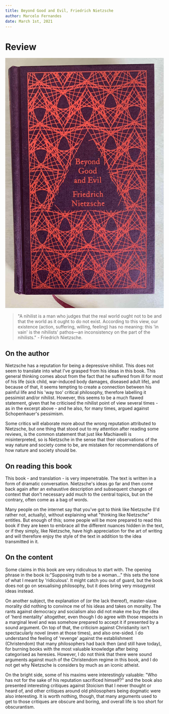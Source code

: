 ```yaml
---
title: Beyond Good and Evil, Friedrich Nietzsche
author: Marcelo Fernandes
date: March 1st, 2021
---
```


# Review


![beyond-good-and-evil-nietzsche](beyond-good-and-evil-nietzsche.jpg)

> "A nihilist is a man who judges that the real world ought not to be and that
> the world as it ought to do not exist. According to this view, our existence
> (action, suffering, willing, feeling) has no meaning: this 'in vain' is the
> nihilists' pathos—an inconsistency on the part of the nihilists." - Friedrich
> Nietzsche.

## On the author

 Nietzsche has a reputation for being a depressive nihilist. This does not seem
 to translate into what I've grasped from his ideas in this book. This general
 thinking comes about from the fact that he suffered from ill for most of his
 life (sick child, war-induced body damages, diseased adult life), and because
 of that, it seems tempting to create a connection between his painful life and
 his 'way too' critical philosophy, therefore labelling it pessimist and/or
 nihilist. However, this seems to be a much flawed statement, given that he
 criticised the nihilist point of view several times - as in the excerpt above -
 and he also, for many times, argued against Schopenhauer's pessimism.

Some critics will elaborate more about the wrong reputation attributed to
Nietzsche, but one thing that stood out to my attention after reading some
reviews, is the common statement that just like Machiavelli is misinterpreted,
so is Nietzsche in the sense that their observations of the way nature and
society come to be, are mistaken for recommendations of how nature and society
should be.

## On reading this book

This book - and translation - is very impenetrable. The text is written in a
form of dramatic conversation. Nietzsche's ideas go far and then come back
again after an exhaustive description and subsequent changes of context that
don't necessary add much to the central topics, but on the contrary, often come
as a bag of words.

Many people on the internet say that you've got to think like Nietzsche (I'd
rather not, actually), without explaining what "thinking like Nietzsche"
entitles. But enough of this; some people will be more prepared to read this
book if they are keen to embrace all the different nuances hidden in the text,
or if they simply, like Nietzsche, have high appreciation for the art of
writing and will therefore enjoy the style of the text in addition to the idea
transmitted in it.

## On the content

Some claims in this book are very ridiculous to start with. The opening phrase
in the book is:"Supposing truth to be a woman..." this sets the tone of what I
meant by 'ridiculous'. It might catch you out of guard, but the book does not
go on sexualising philosophy, but it does bring very misogynist ideas instead.

On another subject, the explanation of (or the lack thereof), master-slave
morality did nothing to convince me of his ideas and takes on morality. The
rants against democracy and socialism also did not make me buy the idea of
'herd mentality' altogether, even though I do agree with those respects in a
marginal level and was somehow prepared to accept it if presented by a sound
argument. On top of that, the criticism against Christianity isn't
spectacularly novel (even at those times), and also one-sided. I do understand
the feeling of 'revenge' against the establishment (Christendom) that many
philosophers had back then (and still have today), for burning books with the
most valuable knowledge after being categorised as heresies. However, I do not
think that there were sound arguments against much of the Christendom regime in
this book, and I do not get why Nietzsche is considers by much as an iconic
atheist.

On the bright side, some of his maxims were interestingly valuable: "Who has
not for the sake of his reputation sacrificed himself?" and the book also
presented interesting critiques against Stoicism that I never thought or heard
of, and other critiques around old philosophers being dogmatic were also
interesting. It is worth nothing, though, that many arguments used to get to
those critiques are obscure and boring, and overall life is too short for
obscurantism.
